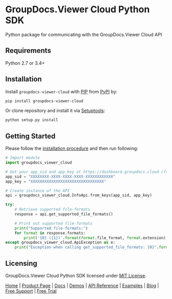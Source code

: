 # GroupDocs.Viewer Cloud Python SDK
Python package for communicating with the GroupDocs.Viewer Cloud API

## Requirements

Python 2.7 or 3.4+

## Installation
Install `groupdocs-viewer-cloud` with [PIP](https://pypi.org/project/pip/) from [PyPI](https://pypi.org/) by:

```sh
pip install groupdocs-viewer-cloud
```

Or clone repository and install it via [Setuptools](http://pypi.python.org/pypi/setuptools): 

```sh
python setup.py install
```

## Getting Started

Please follow the [installation procedure](#installation) and then run following:

```python
# Import module
import groupdocs_viewer_cloud

# Get your app_sid and app_key at https://dashboard.groupdocs.cloud (free registration is required).
app_sid = "XXXXXXXX-XXXX-XXXX-XXXX-XXXXXXXXXXXX"
app_key = "XXXXXXXXXXXXXXXXXXXXXXXXXXXXXXXX"

# Create instance of the API
api = groupdocs_viewer_cloud.InfoApi.from_keys(app_sid, app_key)

try:
    # Retrieve supported file-formats
    response = api.get_supported_file_formats()

    # Print out supported file-formats
    print("Supported file-formats:")
    for format in response.formats:
        print('{0} ({1})'.format(format.file_format, format.extension)) 
except groupdocs_viewer_cloud.ApiException as e:
    print("Exception when calling get_supported_file_formats: {0}".format(e.message))
```

## Licensing
GroupDocs.Viewer Cloud Python SDK licensed under [MIT License](http://github.com/groupdocs-viewer-cloud/groupdocs-viewer-cloud-python/LICENSE).

[Home](https://www.groupdocs.cloud/) | [Product Page](https://products.groupdocs.cloud/viewer/python) | [Docs](https://docs.groupdocs.cloud/viewer/) | [Demos](https://products.groupdocs.app/viewer/family) | [API Reference](https://apireference.groupdocs.cloud/viewer/) | [Examples](https://github.com/groupdocs-viewer-cloud/groupdocs-viewer-cloud-python) | [Blog](https://blog.groupdocs.cloud/category/viewer/) | [Free Support](https://forum.groupdocs.cloud/c/viewer) | [Free Trial](https://purchase.groupdocs.cloud/trial)
